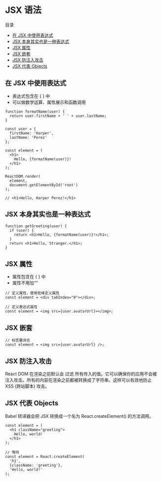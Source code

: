 # JSX 语法

目录

- [在 JSX 中使用表达式](#在-jsx-中使用表达式)
- [JSX 本身其实也是一种表达式](#jsx-本身其实也是一种表达式)
- [JSX 属性](#jsx-属性)
- [JSX 嵌套](#jsx-嵌套)
- [JSX 防注入攻击](#jsx-防注入攻击)
- [JSX 代表 Objects](#jsx-代表-objects)

## 在 JSX 中使用表达式

- 表达式包含在 { } 中
- 可以做数学运算、属性展示和函数调用

```
function formatName(user) {
  return user.firstName + ' ' + user.lastName;
}

const user = {
  firstName: 'Harper',
  lastName: 'Perez'
};

const element = (
  <h1>
    Hello, {formatName(user)}!
  </h1>
);

ReactDOM.render(
  element,
  document.getElementById('root')
);

// <h1>Hello, Harper Perez!</h1>
```

## JSX 本身其实也是一种表达式

```
function getGreeting(user) {
  if (user) {
    return <h1>Hello, {formatName(user)}!</h1>;
  }
  return <h1>Hello, Stranger.</h1>;
}
```

## JSX 属性

- 属性包含在 { } 中
- 属性不用加“”

```
// 定义属性，使用驼峰定义属性
const element = <div tabIndex="0"></div>;

// 定义表达式属性
const element = <img src={user.avatarUrl}></img>;
```

## JSX 嵌套

```
// 标签要闭合
const element = <img src={user.avatarUrl} />;
```

## JSX 防注入攻击

React DOM 在渲染之前默认会 过滤 所有传入的值。它可以确保你的应用不会被注入攻击。所有的内容在渲染之前都被转换成了字符串。这样可以有效地防止 XSS (跨站脚本) 攻击。

## JSX 代表 Objects

Babel 转译器会把 JSX 转换成一个名为 React.createElement() 的方法调用。

```
const element = (
  <h1 className="greeting">
    Hello, world!
  </h1>
);

// 等同
const element = React.createElement(
  'h1',
  {className: 'greeting'},
  'Hello, world!'
);
```